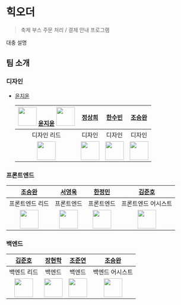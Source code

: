 # 힉오더

> 축제 부스 주문 처리 / 결제 안내 프로그램

대충 설명

## 팀 소개

### 디자인

- [윤지윤](https://github.com/jiyoon07) <img src="https://avatars.githubusercontent.com/u/170223922?v=4" width="10">

  | <img src="https://avatars.githubusercontent.com/u/170223922?v=4" width="50"> [윤지윤](https://github.com/jiyoon07) <img src="https://avatars.githubusercontent.com/u/170223922?v=4" width="50"> |       [정상희]()        |       [한수빈]()        |                     [조승완](https://github.com/wnynya)                     |
  | :---------------------------------------------------------------------------------------------------------------------------------------------------------------------------------------------: | :---------------------: | :---------------------: | :-------------------------------------------------------------------------: |
  |                                                                                           디자인 리드                                                                                           |         디자인          |         디자인          |                                   디자인                                    |
  |                                                          <img src="https://avatars.githubusercontent.com/u/170223922?v=4" width="50">                                                           | <img src="" width="50"> | <img src="" width="50"> | <img src="https://avatars.githubusercontent.com/u/52326888?v=4" width="50"> |

### 프론트엔드

|                     [조승완](https://github.com/wnynya)                     |                      [서영욱](https://github.com/000uk)                      |                     [한정민](https://github.com/jmni817)                     |                 [김준호](https://github.com/darkenergy814)                  |
| :-------------------------------------------------------------------------: | :--------------------------------------------------------------------------: | :--------------------------------------------------------------------------: | :-------------------------------------------------------------------------: |
|                               프론트엔드 리드                               |                                  프론트엔드                                  |                                  프론트엔드                                  |                             프론트엔드 어시스트                             |
| <img src="https://avatars.githubusercontent.com/u/52326888?v=4" width="50"> | <img src="https://avatars.githubusercontent.com/u/162337881?v=4" width="50"> | <img src="https://avatars.githubusercontent.com/u/145445682?v=4" width="50"> | <img src="https://avatars.githubusercontent.com/u/79552567?v=4" width="50"> |

### 백엔드

|                 [김준호](https://github.com/darkenergy814)                  |                  [장현학](https://github.com/hyeonhakjang)                   |                     [조준연](https://github.com/GJYeon)                      |                     [조승완](https://github.com/wnynya)                     |
| :-------------------------------------------------------------------------: | :--------------------------------------------------------------------------: | :--------------------------------------------------------------------------: | :-------------------------------------------------------------------------: |
|                                 백엔드 리드                                 |                                    백엔드                                    |                                    백엔드                                    |                               백엔드 어시스트                               |
| <img src="https://avatars.githubusercontent.com/u/79552567?v=4" width="50"> | <img src="https://avatars.githubusercontent.com/u/163735074?v=4" width="50"> | <img src="https://avatars.githubusercontent.com/u/132131162?v=4" width="50"> | <img src="https://avatars.githubusercontent.com/u/52326888?v=4" width="50"> |
